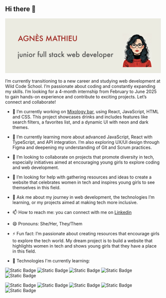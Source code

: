 ## Hi there 👋

<img src="https://raw.githubusercontent.com/jottiana/jottiana/main/IMG_2384.jpeg" alt="banner that says Agnes Mathieu - web development student"> 


I’m currently transitioning to a new career and studying web development at Wild Code School. I’m passionate about coding and constantly expanding my skills. I’m looking for a 4-month internship from February to June 2025 to gain hands-on experience and contribute to exciting projects. Let’s connect and collaborate!


- 🔭 I’m currently working on [Mixology bar](https://github.com/WildCodeSchool-2024-09/JS-Reims-p2-Mixology-Bar), using React, JavaScript, HTML and CSS. This project showcases drinks and includes features like search filters, a favorites list, and a dynamic UI with neon and dark themes.
  
- 🌱 I’m currently learning more about advanced JavaScript, React with TypeScript, and API integration. I’m also exploring UX/UI design through Figma and deepening my understanding of Git and Scrum practices.
  
- 👯 I’m looking to collaborate on projects that promote diversity in tech, especially initiatives aimed at encouraging young girls to explore coding and web development.
  
- 🤔 I’m looking for help with gathering resources and ideas to create a website that celebrates women in tech and inspires young girls to see themselves in this field.
  
- 💬 Ask me about my journey in web development, the technologies I’m learning, or my projects aimed at making tech more inclusive.
  
- 📫 How to reach me: you can connect with me on [Linkedin](https://www.linkedin.com/in/agnes-mathieu-bouchez)

- 😄 Pronouns: She/Her, They/Them
  
- ⚡ Fun fact: I’m passionate about creating resources that encourage girls to explore the tech world. My dream project is to build a website that highlights women in tech and shows young girls that they have a place in this field.

- 🚀 Technologies I'm currently learning:

![Static Badge](https://img.shields.io/badge/HTML5-_-%23E34F26?style=for-the-badge&logo=html5&logoColor=%23E34F26&label=HTML5&labelColor=%23555555&color=%23E34F26&link=https%3A%2F%2Fgithub.com%2FJottiana%2Fwild_s_cut) 
![Static Badge](https://img.shields.io/badge/CSS3-_-%231572B6?style=for-the-badge&logo=css3&logoColor=%231572B6&label=CSS3&labelColor=%23555555&color=%231572B6&link=https%3A%2F%2Fgithub.com%2FJottiana%2Fwild_s_cut)
![Static Badge](https://img.shields.io/badge/JAVASCRIPT-_-%23F7DF1E?style=for-the-badge&logo=JAVASCRIPT&logoColor=%23F7DF1E&label=JAVASCRIPT&labelColor=%23555555&color=%23F7DF1E&link=https%3A%2F%2Fgithub.com%2FJottiana%2Fwild_s_cut)
![Static Badge](https://img.shields.io/badge/NODE.JS-_-%235FA04E?style=for-the-badge&logo=NODE.JS&logoColor=%235FA04E&label=NODE.JS&labelColor=%23555555&color=%235FA04E&link=https%3A%2F%2Fgithub.com%2FJottiana%2Fnode_quest_cowsay)
![Static Badge](https://img.shields.io/badge/REACT-_-%2361DAFB?style=for-the-badge&logo=REACT&logoColor=%2361DAFB&label=REACT&labelColor=%23555555&color=%2361DAFB&link=https%3A%2F%2Fgithub.com%2FWildCodeSchool-2024-09%2FJS-Reims-p2-Mixology-Bar)

![Static Badge](https://img.shields.io/badge/TYPESCRIPT-_-%233178C6?style=for-the-badge&logo=TYPESCRIPT&logoColor=%233178C6&label=TYPESCRIPT&labelColor=%23555555&color=%233178C6&link=https%3A%2F%2Fgithub.com%2FWildCodeSchool-2024-09%2FJS-Reims-p2-Mixology-Bar)
![Static Badge](https://img.shields.io/badge/EXPRESS-_-%23000000?style=for-the-badge&logo=EXPRESS&logoColor=%23000000&label=EXPRESS&labelColor=%23555555&color=%23000000)
![Static Badge](https://img.shields.io/badge/GIT-_-%23F05032?style=for-the-badge&logo=GIT&logoColor=%23F05032&label=GIT&labelColor=%23555555&color=%23F05032&cacheSeconds=https%3A%2F%2Fgithub.com%2FWildCodeSchool-2024-09%2FJS-Reims-p2-Mixology-Bar)
![Static Badge](https://img.shields.io/badge/VITE-_-%23646CFF?style=for-the-badge&logo=VITE&logoColor=%23646CFF&label=VITE&labelColor=%23555555&color=%23646CFF)
![Static Badge](https://img.shields.io/badge/FIGMA-_-%23F24E1E?style=for-the-badge&logo=FIGMA&logoColor=%23F24E1E&label=FIGMA&labelColor=%23555555&color=%23F24E1E)
